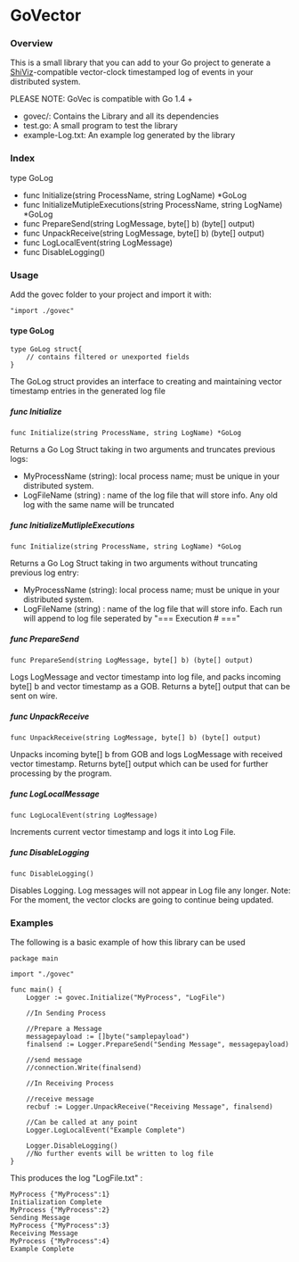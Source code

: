 GoVector
========

### Overview
This is a small library that you can add to your Go project to
generate a [ShiViz](http://bestchai.bitbucket.org/shiviz/)-compatible
vector-clock timestamped log of events in your distributed system.

PLEASE NOTE: GoVec is compatible with Go 1.4 + 

* govec/: Contains the Library and all its dependencies
* test.go: A small program to test the library
* example-Log.txt: An example log generated by the library

### Index

type GoLog
   * func Initialize(string ProcessName, string LogName) *GoLog
   * func InitializeMutipleExecutions(string ProcessName, string LogName) *GoLog
   * func PrepareSend(string LogMessage, byte[] b) (byte[] output)
   * func UnpackReceive(string LogMessage, byte[] b) (byte[] output)
   * func LogLocalEvent(string LogMessage)
   * func DisableLogging()
   

### Usage

Add the govec folder to your project and import it with:

	"import ./govec"


####   type GoLog

	type GoLog struct{
		// contains filtered or unexported fields
	}

 The GoLog struct provides an interface to creating and maintaining vector timestamp entries in the generated log file
 
#####   func Initialize

	func Initialize(string ProcessName, string LogName) *GoLog

Returns a Go Log Struct taking in two arguments and truncates previous logs:
* MyProcessName (string): local process name; must be unique in your distributed system.
* LogFileName (string) : name of the log file that will store info. Any old log with the same name will be truncated


#####   func InitializeMutlipleExecutions
	
	func Initialize(string ProcessName, string LogName) *GoLog

Returns a Go Log Struct taking in two arguments without truncating previous log entry:
* MyProcessName (string): local process name; must be unique in your distributed system.
* LogFileName (string) : name of the log file that will store info. Each run will append to log file seperated 
by "=== Execution # ==="

#####   func PrepareSend
	
	func PrepareSend(string LogMessage, byte[] b) (byte[] output)

Logs LogMessage and vector timestamp into log file, and packs incoming byte[] b and vector timestamp as a GOB. Returns a byte[] output that can be sent on wire.

#####   func UnpackReceive
	
	func UnpackReceive(string LogMessage, byte[] b) (byte[] output)
	
Unpacks incoming byte[] b from GOB and logs LogMessage with received vector timestamp. Returns byte[] output which can be used for further processing by the program.

#####   func LogLocalMessage

	func LogLocalEvent(string LogMessage)
	
Increments current vector timestamp and logs it into Log File. 

#####   func DisableLogging

	func DisableLogging()
	
Disables Logging. Log messages will not appear in Log file any longer.
Note: For the moment, the vector clocks are going to continue being updated.

###   Examples

The following is a basic example of how this library can be used 

	package main

	import "./govec"

	func main() {
		Logger := govec.Initialize("MyProcess", "LogFile")
		
		//In Sending Process
		
		//Prepare a Message
		messagepayload := []byte("samplepayload")
		finalsend := Logger.PrepareSend("Sending Message", messagepayload)
		
		//send message
		//connection.Write(finalsend)

		//In Receiving Process
		
		//receive message
		recbuf := Logger.UnpackReceive("Receiving Message", finalsend)

		//Can be called at any point 
		Logger.LogLocalEvent("Example Complete")
		
		Logger.DisableLogging()
		//No further events will be written to log file
	}

This produces the log "LogFile.txt" :

	MyProcess {"MyProcess":1}
	Initialization Complete
	MyProcess {"MyProcess":2}
	Sending Message
	MyProcess {"MyProcess":3}
	Receiving Message
	MyProcess {"MyProcess":4}
	Example Complete
